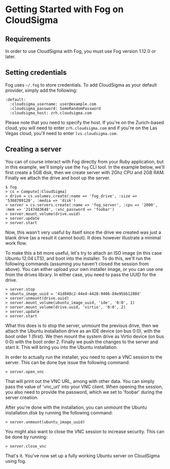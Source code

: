 # Getting Started with Fog on CloudSigma

## Requirements

In order to use CloudSigma with Fog, you must use Fog version 1.12.0 or later.

## Setting credentials

Fog uses `~/.fog` to store credentials. To add CloudSigma as your default provider, simply add the following:

    :default:
      :cloudsigma_username: user@example.com
      :cloudsigma_password: SomeRandomPassword
      :cloudsigma_host: zrh.cloudsigma.com

Please note that you need to specify the host. If you're on the Zurich-based cloud, you will need to enter `zrh.cloudsigma.com` and if you're on the Las Vegas cloud, you'll need to enter `lvs.cloudsigma.com`.


## Creating a server

You can of course interact with Fog directly from your Ruby application, but in this example, we'll simply use the `fog` CLI tool. In the example below, we'll first create a 5GB disk, then we create server with 2Ghz CPU and 2GB RAM. Finally we attach the drive and boot up the server.

    $ fog
    > cs = Compute[:CloudSigma]
    > drive = cs.volumes.create(:name => 'fog_drive', :size => '5368709120', :media => 'disk')
    > server = cs.servers.create(:name => 'fog_server', :cpu => '2000', :mem => '2147483648', :vnc_password => 'foobar')
    > server.mount_volume(drive.uuid)
    > server.update
    > server.start

Now, this wasn't very useful by itself since the drive we created was just a blank drive (as a result it cannot boot). It does however illustrate a minimal work flow.

To make this a bit more useful, let's try to attach an ISO image (in this case Ubuntu 12.04 LTS), and boot into the installer. To do this, we'll run the following commands (assuming you haven't closed the session from above). You can either upload your own installer image, or you can use one from the drives library. In either case, you need to pass the UUID for the drive.

    > server.stop
    > ubuntu_image_uuid = '41d848c2-44e4-4428-9406-84e95bb1288d'
    > server.unmount(drive.uuid)
    > server.mount_volume(ubuntu_image_uuid, 'ide', '0:0', 1)
    > server.mount_volume(drive.uuid, 'virtio', '0:0', 2)
    > server.update
    > server.start

What this does is to stop the server, unmount the previous drive, then we attach the Ubuntu installation drive as an IDE device (on bus 0:0), with the boot order 1 (first). We then mount the system drive as Virtio device (on bus 0:0) with the boot order 2. Finally we push the changes to the server and start it. This will bring you into the Ubuntu installation.

In order to actually run the installer, you need to open a VNC session to the server. This can be done bye issue the following command:

    > server.open_vnc

That will print out the VNC URL, among with other data. You can simply pass the value of 'vnc_url' into your VNC client. When opening the session, you also need to provide the password, which we set to 'foobar' during the server creation.

After you're done with the installation, you can unmount the Ubuntu installation disk by running the following command:

    > server.unmount(ubuntu_image_uuid)

You might also want to close the VNC session to increase security. This can be done by running:

    > server.close_vnc

That's it. You've now set up a fully working Ubuntu server on CloudSigma using fog.
